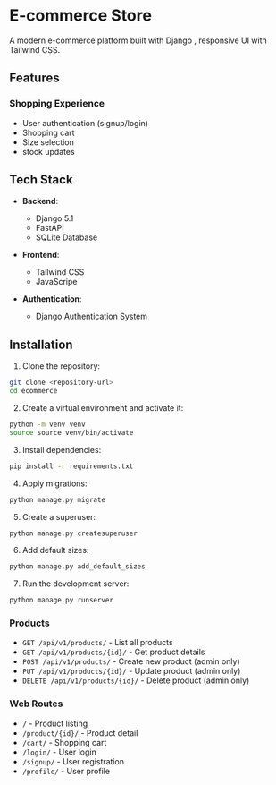 # E-commerce Store

A modern e-commerce platform built with Django , responsive UI with Tailwind CSS.

## Features


### Shopping Experience
- User authentication (signup/login)
- Shopping cart 
- Size selection
-  stock updates


## Tech Stack

- **Backend**:
  - Django 5.1
  - FastAPI
  - SQLite Database

- **Frontend**:
  - Tailwind CSS
  - JavaScripe

- **Authentication**:
  - Django Authentication System

## Installation

1. Clone the repository:
```bash
git clone <repository-url>
cd ecommerce
```

2. Create a virtual environment and activate it:
```bash
python -m venv venv
source source venv/bin/activate
```

3. Install dependencies:
```bash
pip install -r requirements.txt
```

4. Apply migrations:
```bash
python manage.py migrate
```

5. Create a superuser:
```bash
python manage.py createsuperuser
```

6. Add default sizes:
```bash
python manage.py add_default_sizes
```

7. Run the development server:
```bash
python manage.py runserver
```





### Products
- `GET /api/v1/products/` - List all products
- `GET /api/v1/products/{id}/` - Get product details
- `POST /api/v1/products/` - Create new product (admin only)
- `PUT /api/v1/products/{id}/` - Update product (admin only)
- `DELETE /api/v1/products/{id}/` - Delete product (admin only)

### Web Routes
- `/` - Product listing
- `/product/{id}/` - Product detail
- `/cart/` - Shopping cart
- `/login/` - User login
- `/signup/` - User registration
- `/profile/` - User profile
